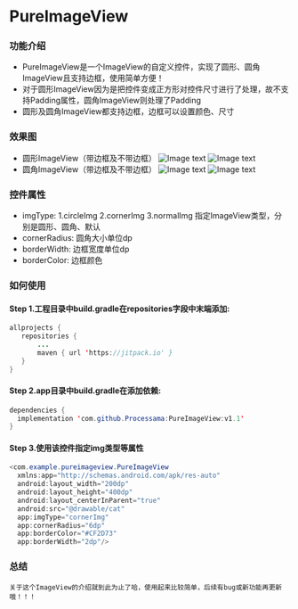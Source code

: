 # PureImageView
### 功能介绍
* PureImageView是一个ImageView的自定义控件，实现了圆形、圆角ImageView且支持边框，使用简单方便！
* 对于圆形ImageView因为是把控件变成正方形对控件尺寸进行了处理，故不支持Padding属性，圆角ImageView则处理了Padding
* 圆形及圆角ImageView都支持边框，边框可以设置颜色、尺寸
### 效果图
* 圆形ImageView（带边框及不带边框）
![Image text](https://github.com/Processama/PureImageView/blob/master/ScreenShots/CircleWithBorder.jpg)
![Image text](https://github.com/Processama/PureImageView/blob/master/ScreenShots/CircleNoBorder.jpg)
* 圆角ImageView（带边框及不带边框）
![Image text](https://github.com/Processama/PureImageView/blob/master/ScreenShots/CornerWithBorder.jpg)
![Image text](https://github.com/Processama/PureImageView/blob/master/ScreenShots/CornerNoBorder.jpg)
### 控件属性
* imgType: 1.circleImg 2.cornerImg 3.normalImg 指定ImageView类型，分别是圆形、圆角、默认
* cornerRadius: 圆角大小单位dp
* borderWidth: 边框宽度单位dp
* borderColor: 边框颜色
### 如何使用
  #### Step 1.工程目录中build.gradle在repositories字段中末端添加:
 ```java
allprojects {
    repositories {
        ...
        maven { url 'https://jitpack.io' } 
	}
}
  ```
  #### Step 2.app目录中build.gradle在添加依赖:
```java
dependencies {
  implementation 'com.github.Processama:PureImageView:v1.1'
}
```
  #### Step 3.使用该控件指定img类型等属性
```java
<com.example.pureimageview.PureImageView
  xmlns:app="http://schemas.android.com/apk/res-auto"
  android:layout_width="200dp"
  android:layout_height="400dp"
  android:layout_centerInParent="true"
  android:src="@drawable/cat"
  app:imgType="cornerImg"
  app:cornerRadius="6dp"
  app:borderColor="#CF2D73"
  app:borderWidth="2dp"/>
```
### 总结
    关于这个ImageView的介绍就到此为止了哈，使用起来比较简单，后续有bug或新功能再更新哦！！！
    
